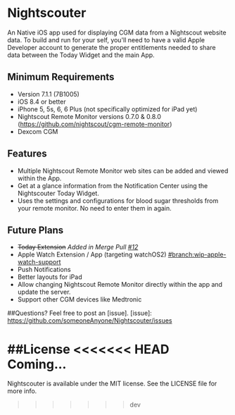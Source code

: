 # Nightscouter
An Native iOS app used for displaying CGM data from a Nightscout website data. To build and run for your self, you'll need to have a valid Apple Developer account to generate the proper entitlements needed to share data between the Today Widget and the main App.

## Minimum Requirements
- Version 7.1.1 (7B1005)
- iOS 8.4 or better
- iPhone 5, 5s, 6, 6 Plus (not specifically optimized for iPad yet)
- Nightscout Remote Monitor versions 0.7.0 & 0.8.0 (https://github.com/nightscout/cgm-remote-monitor)
- Dexcom CGM

## Features
- Multiple Nightscout Remote Monitor web sites can be added and viewed within the App.
- Get at a glance information from the Notification Center using the Nightscouter Today Widget.
- Uses the settings and configurations for blood sugar thresholds from your remote monitor. No need to enter them in again.

## Future Plans
- ~~Today Extension~~ *Added in Merge Pull [#12](https://github.com/someoneAnyone/Nightscouter/commit/9b1120726ea64faca3b0dd859b7caa8d32e4b797)*
- Apple Watch Extension / App (targeting watchOS2) [#branch:wip-apple-watch-support](https://github.com/someoneAnyone/Nightscouter/tree/wip-apple-watch-support)
- Push Notifications
- Better layouts for iPad
- Allow changing Nightscout Remote Monitor directly within the app and update the server.
- Support other CGM devices like Medtronic

##Questions?
Feel free to post an [issue].
[issue]: https://github.com/someoneAnyone/Nightscouter/issues

##License
<<<<<<< HEAD
Coming...
=======
Nightscouter is available under the MIT license. See the LICENSE file for more info.
>>>>>>> dev

